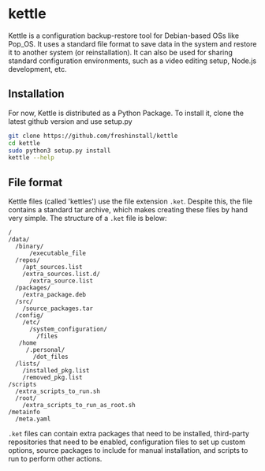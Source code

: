 # kettle

Kettle is a configuration backup-restore tool for Debian-based OSs like Pop_OS. It uses a standard file format to save data in the system and restore it to another system (or reinstallation). It can also be used for sharing standard configuration environments, such as a video editing setup, Node.js development, etc.

## Installation

For now, Kettle is distributed as a Python Package. To install it, clone the latest github version and use setup.py

```sh
git clone https://github.com/freshinstall/kettle
cd kettle
sudo python3 setup.py install
kettle --help
```

## File format

Kettle files (called 'kettles') use the file extension `.ket`. Despite this, the file contains a standard tar archive, which makes creating these files by hand very simple. The structure of a `.ket` file is below:

```text
/
/data/
  /binary/
      /executable_file
  /repos/
    /apt_sources.list
    /extra_sources.list.d/
      /extra_source.list
  /packages/
    /extra_package.deb
  /src/
    /source_packages.tar
  /config/
    /etc/
      /system_configuration/
        /files
   /home
     /.personal/
       /dot_files
  /lists/
    /installed_pkg.list
    /removed_pkg.list
/scripts
  /extra_scripts_to_run.sh
  /root/
    /extra_scripts_to_run_as_root.sh
/metainfo
  /meta.yaml
```

`.ket` files can contain extra packages that need to be installed, third-party repositories that need to be enabled, configuration files to set up custom options, source packages to include for manual installation, and scripts to run to perform other actions.
